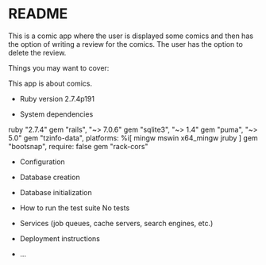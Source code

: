 # README

This is a comic app where the user is displayed some comics and then has the option of writing a review for the comics. The user has the option to delete the review. 

Things you may want to cover:

This app is about comics.

* Ruby version 2.7.4p191

* System dependencies

ruby "2.7.4"
gem "rails", "~> 7.0.6"
gem "sqlite3", "~> 1.4"
gem "puma", "~> 5.0"
gem "tzinfo-data", platforms: %i[ mingw mswin x64_mingw jruby ]
gem "bootsnap", require: false
gem "rack-cors"


* Configuration

* Database creation

* Database initialization

* How to run the test suite
No tests

* Services (job queues, cache servers, search engines, etc.)

* Deployment instructions

* ...
